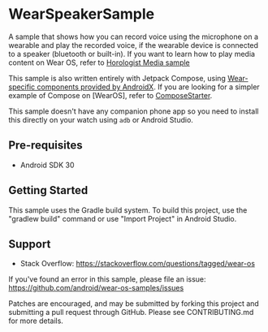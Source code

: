 
WearSpeakerSample
================================

A sample that shows how you can record voice using the microphone on a wearable and
play the recorded voice, if the wearable device is connected to a speaker
(bluetooth or built-in). If you want to learn how to play media content on Wear OS, refer to 
[Horologist Media sample](https://google.github.io/horologist/media-sample/)

This sample is also written entirely with Jetpack Compose, using [Wear-specific components provided
by AndroidX](https://developer.android.com/jetpack/androidx/releases/wear-compose).
If you are looking for a simpler example of Compose on [WearOS], refer to [ComposeStarter](../ComposeStarter).

This sample doesn't have any companion phone app so you need to install this directly
on your watch using `adb` or Android Studio.

Pre-requisites
--------------

- Android SDK 30

Getting Started
---------------

This sample uses the Gradle build system. To build this project, use the
"gradlew build" command or use "Import Project" in Android Studio.

Support
-------

- Stack Overflow: https://stackoverflow.com/questions/tagged/wear-os

If you've found an error in this sample, please file an issue:
https://github.com/android/wear-os-samples/issues

Patches are encouraged, and may be submitted by forking this project and
submitting a pull request through GitHub. Please see CONTRIBUTING.md for more details.
